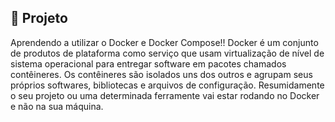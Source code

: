## :page_with_curl: Projeto

Aprendendo a utilizar o Docker e Docker Compose!!
Docker é um conjunto de produtos de plataforma como serviço que usam virtualização de nível de sistema operacional para entregar software em pacotes chamados contêineres. Os contêineres são isolados uns dos outros e agrupam seus próprios softwares, bibliotecas e arquivos de configuração.
Resumidamente o seu projeto ou uma determinada ferramente vai estar rodando no Docker e não na sua máquina.
